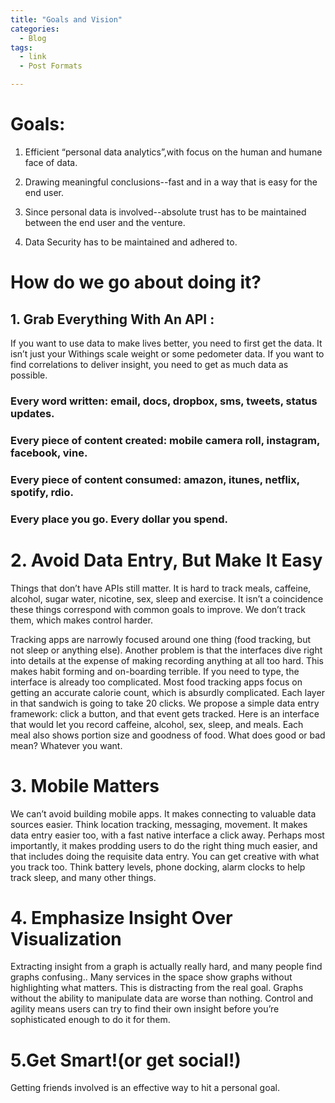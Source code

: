 ```yaml
---
title: "Goals and Vision"
categories:
  - Blog
tags:
  - link
  - Post Formats

---
```

# Goals:
1. Efficient “personal data analytics”,with focus on the human and humane face of data.

2. Drawing meaningful conclusions--fast and in a way that is easy for the end user.

3. Since personal data is involved--absolute trust has to be maintained between the end user and the venture.

4. Data Security has to be maintained and adhered to.

# How do we go about doing it?

## 1. Grab Everything With An API : 

If you want to use data to make lives better, you need to first get the data. It isn’t just your Withings scale weight or some pedometer data. If you want to find correlations to deliver insight, you need to get as much data as possible.

### Every word written: email, docs, dropbox, sms, tweets, status updates.
### Every piece of content created: mobile camera roll, instagram, facebook, vine.
### Every piece of content consumed: amazon, itunes, netflix, spotify, rdio.
### Every place you go. Every dollar you spend.

# 2. Avoid Data Entry, But Make It Easy
Things that don’t have APIs still matter. It is hard to track meals, caffeine, alcohol, sugar water, nicotine, sex, sleep and exercise. It isn’t a coincidence these things correspond with common goals to improve. We don’t track them, which makes control harder.

Tracking apps are narrowly focused around one thing (food tracking, but not sleep or anything else). Another problem is that the interfaces dive right into details at the expense of making recording anything at all too hard. This makes habit forming and on-boarding terrible. If you need to type, the interface is already too complicated. Most food tracking apps focus on getting an accurate calorie count, which is absurdly complicated. Each layer in that sandwich is going to take 20 clicks.
We propose a simple data entry framework: click a button, and that event gets tracked. Here is an interface that would let you record caffeine, alcohol, sex, sleep, and meals. Each meal also shows portion size and goodness of food. What does good or bad mean? Whatever you want.


# 3. Mobile Matters
We can’t avoid building mobile apps. It makes connecting to valuable data sources easier. Think location tracking, messaging, movement. It makes data entry easier too, with a fast native interface a click away. Perhaps most importantly, it makes prodding users to do the right thing much easier, and that includes doing the requisite data entry.
You can get creative with what you track too. Think battery levels, phone docking, alarm clocks to help track sleep, and many other things.

# 4. Emphasize Insight Over Visualization
Extracting insight from a graph is actually really hard, and many people find graphs confusing.. Many services in the space show graphs without highlighting what matters. This is distracting from the real goal.  Graphs without the ability to manipulate data are worse than nothing. Control and agility means users can try to find their own insight before you’re sophisticated enough to do it for them.
# 5.Get Smart!(or get social!) 
Getting friends involved is an effective way to hit a personal goal.
